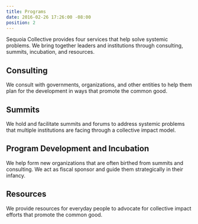 ```yaml
---
title: Programs
date: 2016-02-26 17:26:00 -08:00
position: 2
---
```


Sequoia Collective provides four services that help solve systemic problems. We bring together leaders and institutions through consulting, summits, incubation, and resources.

## Consulting
We consult with governments, organizations, and other entities to help them plan for the development in ways that promote the common good.

## Summits
We hold and facilitate summits and forums to address systemic problems that multiple institutions are facing through a collective impact model.

## Program Development and Incubation
We help form new organizations that are often birthed from summits and consulting. We act as fiscal sponsor and guide them strategically in their infancy.

## Resources
We provide resources for everyday people to advocate for collective impact efforts that promote the common good.